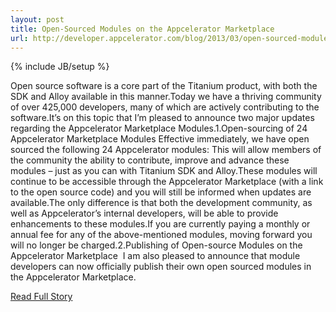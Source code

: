 ```yaml
---
layout: post
title: Open-Sourced Modules on the Appcelerator Marketplace
url: http://developer.appcelerator.com/blog/2013/03/open-sourced-modules-on-the-appcelerator-marketplace.html
---
```

{% include JB/setup %}<p>Open source software is a core part of the Titanium product, with both the SDK and Alloy available in this manner.Today we have a thriving community of over 425,000 developers, many of which are actively contributing to the software.It’s on this topic that I’m pleased to announce two major updates regarding the Appcelerator Marketplace Modules.1.Open-sourcing of 24 Appcelerator Marketplace Modules
 Effective immediately, we have open sourced the following 24 Appcelerator modules:
 This will allow members of the community the ability to contribute, improve and advance these modules – just as you can with Titanium SDK and Alloy.These modules will continue to be accessible through the Appcelerator Marketplace (with a link to the open source code) and you will still be informed when updates are available.The only difference is that both the development community, as well as Appcelerator’s internal developers, will be able to provide enhancements to these modules.If you are currently paying a monthly or annual fee for any of the above-mentioned modules, moving forward you will no longer be charged.2.Publishing of Open-source Modules on the Appcelerator Marketplace 
 I am also pleased to announce that module developers can now officially publish their own open sourced modules in the Appcelerator Marketplace.</p>
<p><a href="http://developer.appcelerator.com/blog/2013/03/open-sourced-modules-on-the-appcelerator-marketplace.html">Read Full Story</a></p>
